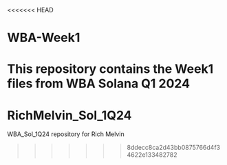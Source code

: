 <<<<<<< HEAD
# WBA-Week1
This repository contains the Week1 files from WBA Solana Q1 2024
=======
# RichMelvin_Sol_1Q24
WBA_Sol_1Q24 repository for Rich Melvin
>>>>>>> 8ddecc8ca2d43bb0875766d4f34622e133482782
